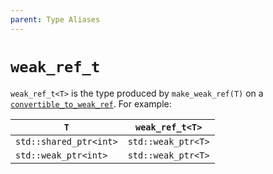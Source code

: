 ```yaml
---
parent: Type Aliases
---
```


# `weak_ref_t`

`weak_ref_t<T>` is the type produced by `make_weak_ref(T)` on a [`convertible_to_weak_ref`](../concepts/convertible_to_weak_ref.md). For example:

| `T`                    | `weak_ref_t<T>`    |
|------------------------|--------------------|
| `std::shared_ptr<int>` | `std::weak_ptr<T>` |
| `std::weak_ptr<int>`   | `std::weak_ptr<T>` |

